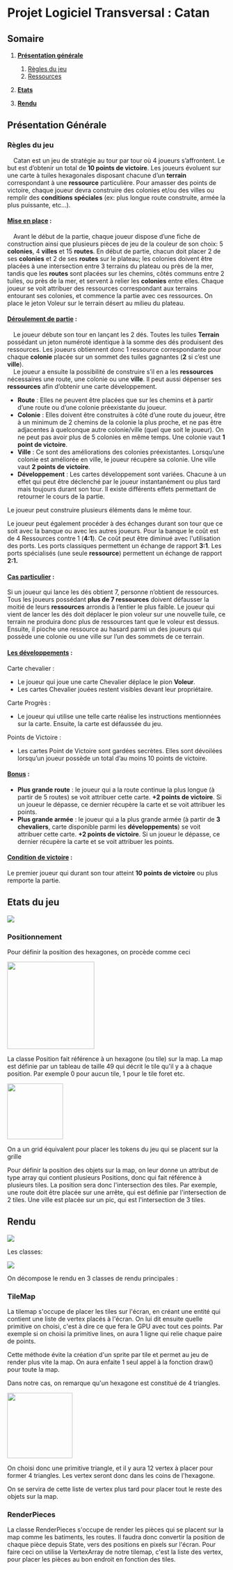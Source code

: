 # Projet Logiciel Transversal : Catan

## __Somaire__

1. [__Présentation générale__](#présentation-générale)
    1. [Règles du jeu](#règles-du-jeu)
    2. [Ressources](#ressources)

2. [__Etats__](#etats)

3. [__Rendu__](#rendu)

## __Présentation Générale__

### __Règles du jeu__

&emsp;Catan est un jeu de stratégie au tour par tour où 4 joueurs s’affrontent. Le but est d’obtenir un total de __10 points de victoire__. Les joueurs évoluent sur une carte à tuiles hexagonales disposant chacune d’un __terrain__ correspondant à une __ressource__ particulière. Pour amasser des points de victoire, chaque joueur devra construire des colonies et/ou des villes ou remplir des __conditions spéciales__ (ex: plus longue route construite, armée la plus puissante, etc…).

#### <ins>Mise en place</ins> :
&emsp;Avant le début de la partie, chaque joueur dispose d’une fiche de construction ainsi que plusieurs pièces de jeu de la couleur de son choix: 5 __colonies__, 4 __villes__ et 15 __routes__. En début de partie, chacun doit placer 2 de ses __colonies__ et 2 de ses __routes__ sur le plateau; les colonies doivent être placées à une intersection entre 3 terrains du plateau ou près de la mer, tandis que les __routes__ sont placées sur les chemins, côtés communs entre 2 tuiles, ou près de la mer, et servent à relier les __colonies__ entre elles. Chaque joueur se voit attribuer des ressources correspondant aux terrains entourant ses colonies, et commence la partie avec ces ressources. On place le jeton Voleur sur le terrain désert au milieu du plateau.

#### <ins>Déroulement de partie</ins> :
&emsp;Le joueur débute son tour en lançant les 2 dés. Toutes les tuiles __Terrain__ possédant un jeton numéroté identique à la somme des dés produisent des ressources. Les joueurs obtiennent donc 1 ressource correspondante pour chaque __colonie__ placée sur un sommet des tuiles gagnantes (__2__ si c’est une __ville__).  
&emsp;Le joueur a ensuite la possibilité de construire s’il en a les __ressources__ nécessaires une route, une colonie ou une __ville__. Il peut aussi dépenser ses __ressources__ afin d’obtenir une carte développement.  
* __Route__ : Elles ne peuvent être placées que sur les chemins et à partir d’une route ou d’une colonie préexistante du joueur.
* __Colonie__ : Elles doivent être construites à côté d’une route du joueur, être à un minimum de 2 chemins de la colonie la plus proche, et ne pas être adjacentes à quelconque autre colonie/ville (quel que soit le joueur). On ne peut pas avoir plus de 5 colonies en même temps. Une colonie vaut __1 point de victoire__.
* __Ville__ : Ce sont des améliorations des colonies préexistantes. Lorsqu’une colonie est améliorée en ville, le joueur récupère sa colonie. Une ville vaut __2 points de victoire__.
* __Développement__ : Les cartes développement sont variées. Chacune à un effet qui peut être déclenché par le joueur instantanément ou plus tard mais toujours durant son tour. Il existe différents effets permettant de retourner le cours de la partie.

Le joueur peut construire plusieurs éléments dans le même tour.

Le joueur peut également procéder à des échanges durant son tour que ce soit avec la banque ou avec les autres joueurs. Pour la banque le coût est de 4 Ressources contre 1 (__4:1__). Ce coût peut être diminué avec l'utilisation des ports. Les ports classiques permettent un échange de rapport __3:1__. Les ports spécialisés (une seule __ressource__) permettent un échange de rapport __2:1.__

#### <ins>Cas particulier</ins> : 

Si un joueur qui lance les dés obtient 7, personne n’obtient de ressources. Tous les joueurs possédant __plus de 7 ressources__ doivent défausser la moitié de leurs __ressources__ arrondis à l’entier le plus faible.
Le joueur qui vient de lancer les dés doit déplacer le pion voleur sur une nouvelle tuile, ce terrain ne produira donc plus de ressources tant que le voleur est dessus. Ensuite, il pioche une ressource au hasard parmi un des joueurs qui possède une colonie ou une ville sur l’un des sommets de ce terrain.

#### <ins>Les développements</ins> :

Carte chevalier : 
* Le joueur qui joue une carte Chevalier déplace le pion __Voleur__.
* Les cartes Chevalier jouées restent visibles devant leur propriétaire.

Carte Progrès :  
* Le joueur qui utilise une telle carte réalise les instructions mentionnées sur la carte. Ensuite, la carte est défaussée du jeu.

Points de Victoire :  
* Les cartes Point de Victoire sont gardées secrètes. Elles sont dévoilées lorsqu’un joueur possède un total d’au moins 10 points de victoire.

#### <ins>Bonus</ins> : 
* __Plus grande route__ : le joueur qui a la route continue la plus longue (à partir de 5 routes) se voit attribuer cette carte. __+2 points de victoire__. Si un joueur le dépasse, ce dernier récupère la carte et se voit attribuer les points.
* __Plus grande armée__ : le joueur qui a la plus grande armée (à partir de __3 chevaliers__, carte disponible parmi les __développements__) se voit attribuer cette carte. __+2 points de victoire__. Si un joueur le dépasse, ce dernier récupère la carte et se voit attribuer les points.

#### <ins>Condition de victoire</ins> :

Le premier joueur qui durant son tour atteint __10 points de victoire__ ou plus remporte la partie.

## Etats du jeu

<img src="state.png">

### Positionnement
Pour définir la position des hexagones, on procède comme ceci

<img src="images/hexa.png" width=200>

La classe Position fait référence à un hexagone (ou tile) sur la map. La map est définie par un tableau de taille 49 qui décrit le tile qu'il y a à chaque position. Par exemple 0 pour aucun tile, 1 pour le tile foret etc.

<img src="images/grid.png" width=128>

On a un grid équivalent pour placer les tokens du jeu qui se placent sur la grille

Pour définir la position des objets sur la map, on leur donne un attribut de type array qui contient plusieurs Positions, donc qui fait référence à plusieurs tiles. La position sera donc l'intersection des tiles. Par exemple, une route doit être placée sur une arrête, qui est définie par l'intersection de 2 tiles. Une ville est placée sur un pic, qui est l'intersection de 3 tiles.

## Rendu 

<img src="images/jeu.png">

Les classes:

<img src="view.png">

On décompose le rendu en 3 classes de rendu principales :

### TileMap

La tilemap s'occupe de placer les tiles sur l'écran, en créant une entité qui contient une liste de vertex placés à l'écran. On lui dit ensuite quelle primitive on choisi, c'est à dire ce que fera le GPU avec tout ces points. Par exemple si on choisi la primitive lines, on aura 1 ligne qui relie chaque paire de points.

Cette méthode évite la création d'un sprite par tile et permet au jeu de render plus vite la map. On aura enfaite 1 seul appel à la fonction draw() pour toute la map.

Dans notre cas, on remarque qu'un hexagone est constitué de 4 triangles.

<img src="images/hex.png" width=150>

On choisi donc une primitive triangle, et il y aura 12 vertex à placer pour former 4 triangles. Les vertex seront donc dans les coins de l'hexagone.

On se servira de cette liste de vertex plus tard pour placer tout le reste des objets sur la map.

### RenderPieces

La classe RenderPieces s'occupe de render les pièces qui se placent sur la map comme les batiments, les routes. Il faudra donc convertir la position de chaque pièce depuis State, vers des positions en pixels sur l'écran. Pour faire ceci on utilise la VertexArray de notre tilemap, c'est la liste des vertex, pour placer les pièces au bon endroit en fonction des tiles.